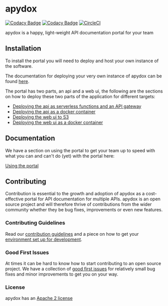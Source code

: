 # apydox

[![Codacy Badge](https://api.codacy.com/project/badge/Grade/0de42b2e1a894b07be195a07fff028ae)](https://app.codacy.com/app/freshwebio/apydox?utm_source=github.com&utm_medium=referral&utm_content=freshwebio/apydox&utm_campaign=Badge_Grade_Dashboard) [![Codacy Badge](https://api.codacy.com/project/badge/Coverage/f685de9bcc434adcabf7889154de9048)](https://www.codacy.com/app/freshwebio/apydox?utm_source=github.com&utm_medium=referral&utm_content=freshwebio/apydox&utm_campaign=Badge_Coverage) [![CircleCI](https://circleci.com/gh/freshwebio/apydox.svg?style=svg)](https://circleci.com/gh/freshwebio/apydox)

apydox is a happy, light-weight API documentation portal for your team

## Installation

To install the portal you will need to deploy and host your own instance of the software.

The documentation for deploying your very own instance of apydox can be found [here](https://apydox.freshweb.io).

The portal has two parts, an api and a web ui, the following are the sections on how to deploy these two parts of the application for different targets:

- [Deploying the api as serverless functions and an API gateway](https://apydox.freshweb.io/deployment/deploying-the-api-for-serverless)
- [Deploying the api as a docker container](https://apydox.freshweb.io/deployment/deploying-the-api-with-containers)
- [Deploying the web ui to S3](https://apydox.freshweb.io/deployment/deploying-the-portal-with-s3)
- [Deploying the web ui as a docker container](https://apydox.freshweb.io/deployment/deploying-the-portal-with-containers)

## Documentation

We have a section on using the portal to get your team up to speed with what you can and can't do (yet) with the portal here:

[Using the portal](https://apydox.freshweb.io/using-the-portal)


## Contributing

Contribution is essential to the growth and adoption of apydox as a cost-effective portal for API documentation for multiple APIs. apydox is an open source project and will therefore thrive of contributions from the wider community whether they be bug fixes, improvements or even new features.

### Contributing Guidelines

Read our [contribution guidelines](https://apydox.freshweb.io/contributing/getting-started) and a piece on how to get your [environment set up for development](https://apydox.freshweb.io/contributing/local-development-environments).

### Good First Issues

At times it can be hard to know how to start contributing to an open source project. We have a collection of [good first issues](https://github.com/freshwebio/apydox/labels/good%20first%20issue) for relatively small bug fixes and minor improvements to get you on your way.

### License

apydox has an [Apache 2 license](https://github.com/freshwebio/apydox/blob/master/LICENSE)
